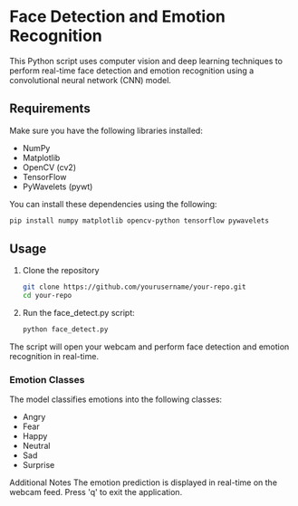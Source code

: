 # Face Detection and Emotion Recognition

This Python script uses computer vision and deep learning techniques to perform real-time face detection and emotion recognition using a convolutional neural network (CNN) model.

## Requirements

Make sure you have the following libraries installed:

- NumPy
- Matplotlib
- OpenCV (cv2)
- TensorFlow
- PyWavelets (pywt)

You can install these dependencies using the following:

```bash
pip install numpy matplotlib opencv-python tensorflow pywavelets
```
## Usage
1. Clone the repository
   ```bash
   git clone https://github.com/yourusername/your-repo.git
   cd your-repo
   ```
2. Run the face_detect.py script:
   ```bash
   python face_detect.py
   ```
The script will open your webcam and perform face detection and emotion recognition in real-time.

### Emotion Classes
The model classifies emotions into the following classes:
- Angry
- Fear
- Happy
- Neutral
- Sad
- Surprise

Additional Notes
The emotion prediction is displayed in real-time on the webcam feed.
Press 'q' to exit the application.


